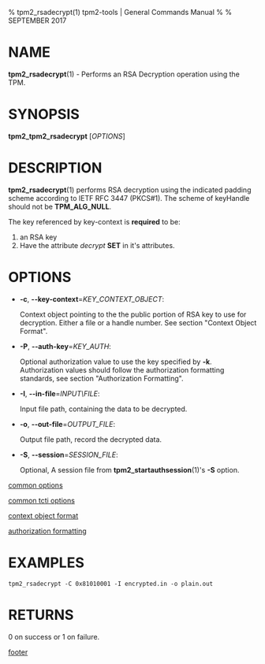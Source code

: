 % tpm2_rsadecrypt(1) tpm2-tools | General Commands Manual
%
% SEPTEMBER 2017

# NAME

**tpm2_rsadecrypt**(1) - Performs an RSA Decryption operation using the TPM.

# SYNOPSIS

**tpm2_tpm2_rsadecrypt** [*OPTIONS*]

# DESCRIPTION

**tpm2_rsadecrypt**(1) performs RSA decryption using the indicated padding scheme according to
IETF RFC 3447 (PKCS#1). The scheme of keyHandle should not be **TPM_ALG_NULL**.

The key referenced by key-context is **required** to be:

1. an RSA key
2. Have the attribute *decrypt* **SET** in it's attributes.

# OPTIONS

  * **-c**, **--key-context**=_KEY\_CONTEXT\_OBJECT_:

    Context object pointing to the the public portion of RSA key to use for
    decryption. Either a file or a handle number.
    See section "Context Object Format".

  * **-P**, **--auth-key**=_KEY\_AUTH_:

    Optional authorization value to use the key specified by **-k**.
    Authorization values should follow the authorization formatting standards,
    see section "Authorization Formatting".

  * **-I**, **--in-file**=_INPUT\FILE_:

    Input file path, containing the data to be decrypted.

  * **-o**, **--out-file**=_OUTPUT\_FILE_:

    Output file path, record the decrypted data.

  * **-S**, **--session**=_SESSION\_FILE_:

    Optional, A session file from **tpm2_startauthsession**(1)'s **-S** option.

[common options](common/options.md)

[common tcti options](common/tcti.md)

[context object format](commmon/ctxobj.md)

[authorization formatting](common/password.md)

# EXAMPLES

```
tpm2_rsadecrypt -C 0x81010001 -I encrypted.in -o plain.out
```

# RETURNS

0 on success or 1 on failure.

[footer](common/footer.md)
